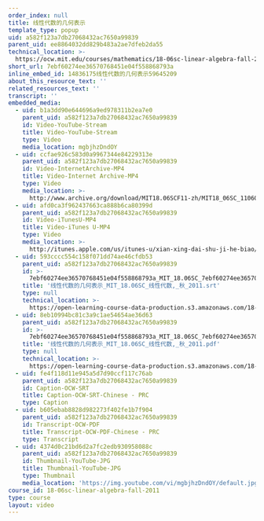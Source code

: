 ```yaml
---
order_index: null
title: 线性代数的几何表示
template_type: popup
uid: a582f123a7db27068432ac7650a99839
parent_uid: ee8864032dd829b483a2ae7dfeb2da55
technical_location: >-
  https://ocw.mit.edu/courses/mathematics/18-06sc-linear-algebra-fall-2011/ax-b-and-the-four-subspaces/the-geometry-of-linear-equations/7ebf60274ee36570768451e04f558868793a
short_url: 7ebf60274ee36570768451e04f558868793a
inline_embed_id: 14836175线性代数的几何表示59645209
about_this_resource_text: ''
related_resources_text: ''
transcript: ''
embedded_media:
  - uid: b1a3dd90e644696a9ed978311b2ea7e0
    parent_uid: a582f123a7db27068432ac7650a99839
    id: Video-YouTube-Stream
    title: Video-YouTube-Stream
    type: Video
    media_location: mgbjhzDndOY
  - uid: ccfae926c583d0a9967344e84229313e
    parent_uid: a582f123a7db27068432ac7650a99839
    id: Video-InternetArchive-MP4
    title: Video-Internet Archive-MP4
    type: Video
    media_location: >-
      http://www.archive.org/download/MIT18.06SCF11-zh/MIT18_06SC_110609_L3_zh-hans-cmn_300k.mp4
  - uid: afd0ca3f962437663ca888b6ca80399d
    parent_uid: a582f123a7db27068432ac7650a99839
    id: Video-iTunesU-MP4
    title: Video-iTunes U-MP4
    type: Video
    media_location: >-
      http://itunes.apple.com/us/itunes-u/xian-xing-dai-shu-ji-he-biao/id528718147?i=115569277
  - uid: 593cccc554c158f071dd74ae46cfdb53
    parent_uid: a582f123a7db27068432ac7650a99839
    id: >-
      7ebf60274ee36570768451e04f558868793a_MIT_18.06SC_7ebf60274ee36570-_79cb_2011.srt
    title: '线性代数的几何表示_MIT_18.06SC_线性代数,_秋_2011.srt'
    type: null
    technical_location: >-
      https://open-learning-course-data-production.s3.amazonaws.com/18-06sc-linear-algebra-fall-2011/593cccc554c158f071dd74ae46cfdb53_7ebf60274ee36570768451e04f558868793a_MIT_18.06SC_7ebf60274ee36570-_79cb_2011.srt
  - uid: 8eb10994bc81c3a9c1ae54654ae36d63
    parent_uid: a582f123a7db27068432ac7650a99839
    id: >-
      7ebf60274ee36570768451e04f558868793a_MIT_18.06SC_7ebf60274ee36570-_79cb_2011.pdf
    title: '线性代数的几何表示_MIT_18.06SC_线性代数,_秋_2011.pdf'
    type: null
    technical_location: >-
      https://open-learning-course-data-production.s3.amazonaws.com/18-06sc-linear-algebra-fall-2011/8eb10994bc81c3a9c1ae54654ae36d63_7ebf60274ee36570768451e04f558868793a_MIT_18.06SC_7ebf60274ee36570-_79cb_2011.pdf
  - uid: fe4f118d11e945a5d7d90ccf117c76ab
    parent_uid: a582f123a7db27068432ac7650a99839
    id: Caption-OCW-SRT
    title: Caption-OCW-SRT-Chinese - PRC
    type: Caption
  - uid: b605ebab8828d982273f402fe1b7f904
    parent_uid: a582f123a7db27068432ac7650a99839
    id: Transcript-OCW-PDF
    title: Transcript-OCW-PDF-Chinese - PRC
    type: Transcript
  - uid: 4374d0c21bd6d2a7fc2edb930958088c
    parent_uid: a582f123a7db27068432ac7650a99839
    id: Thumbnail-YouTube-JPG
    title: Thumbnail-YouTube-JPG
    type: Thumbnail
    media_location: 'https://img.youtube.com/vi/mgbjhzDndOY/default.jpg'
course_id: 18-06sc-linear-algebra-fall-2011
type: course
layout: video
---
```


